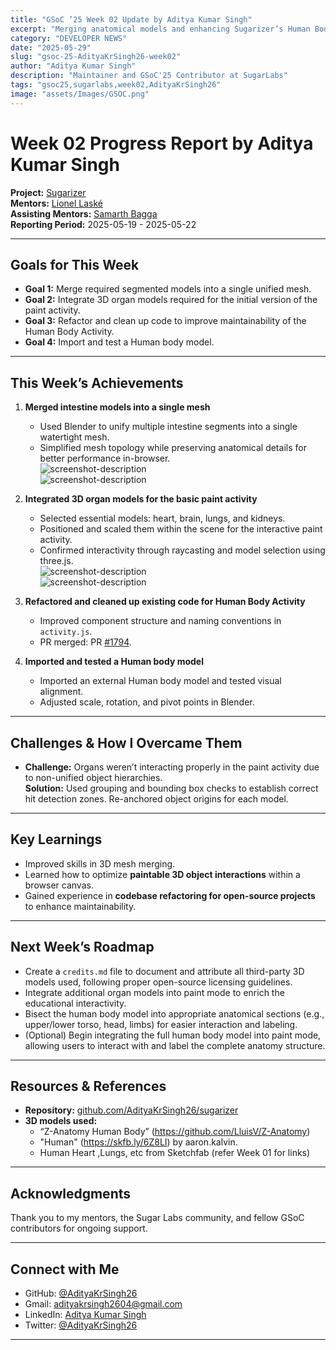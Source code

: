 ```yaml
---
title: "GSoC ’25 Week 02 Update by Aditya Kumar Singh"
excerpt: "Merging anatomical models and enhancing Sugarizer’s Human Body Activity"
category: "DEVELOPER NEWS"
date: "2025-05-29"
slug: "gsoc-25-AdityaKrSingh26-week02"
author: "Aditya Kumar Singh"
description: "Maintainer and GSoC'25 Contributor at SugarLabs"
tags: "gsoc25,sugarlabs,week02,AdityaKrSingh26"
image: "assets/Images/GSOC.png"
---
```


<!-- markdownlint-disable -->

# Week 02 Progress Report by Aditya Kumar Singh

**Project:** [Sugarizer](https://github.com/llaske/sugarizer)   
**Mentors:** [Lionel Laské](https://github.com/llaske)   
**Assisting Mentors:** [Samarth Bagga](https://github.com/SamarthBagga)   
**Reporting Period:** 2025-05-19 - 2025-05-22   

---

## Goals for This Week

- **Goal 1:** Merge required segmented models into a single unified mesh.  
- **Goal 2:** Integrate 3D organ models required for the initial version of the paint activity.  
- **Goal 3:** Refactor and clean up code to improve maintainability of the Human Body Activity.  
- **Goal 4:** Import and test a Human body model.

---

## This Week’s Achievements

1. **Merged intestine models into a single mesh**  
   - Used Blender to unify multiple intestine segments into a single watertight mesh.  
   - Simplified mesh topology while preserving anatomical details for better performance in-browser.  
      ![screenshot-description](https://i.ibb.co/TM5r90b8/Screenshot-2025-05-19-200136.png)   
      ![screenshot-description](https://i.ibb.co/svsp626J/Screenshot-2025-05-20-234105.png)   


2. **Integrated 3D organ models for the basic paint activity**  
   - Selected essential models: heart, brain, lungs, and kidneys.  
   - Positioned and scaled them within the scene for the interactive paint activity.  
   - Confirmed interactivity through raycasting and model selection using three.js.  
      ![screenshot-description](https://i.ibb.co/spZpwD0P/Screenshot-2025-05-23-005734.png)   
      ![screenshot-description](https://i.ibb.co/jPxMn9HN/image.png)   


3. **Refactored and cleaned up existing code for Human Body Activity**  
   - Improved component structure and naming conventions in `activity.js`.   
   - PR merged: PR [#1794](https://github.com/llaske/sugarizer/pull/1794).  

4. **Imported and tested a Human body model**  
   - Imported an external Human body model and tested visual alignment.  
   - Adjusted scale, rotation, and pivot points in Blender.  

---

## Challenges & How I Overcame Them

- **Challenge:** Organs weren’t interacting properly in the paint activity due to non-unified object hierarchies.  
  **Solution:** Used grouping and bounding box checks to establish correct hit detection zones. Re-anchored object origins for each model.  

---

## Key Learnings

- Improved skills in 3D mesh merging.  
- Learned how to optimize **paintable 3D object interactions** within a browser canvas.  
- Gained experience in **codebase refactoring for open-source projects** to enhance maintainability.  


---

## Next Week’s Roadmap

- Create a `credits.md` file to document and attribute all third-party 3D models used, following proper open-source licensing guidelines.  
- Integrate additional organ models into paint mode to enrich the educational interactivity.  
- Bisect the human body model into appropriate anatomical sections (e.g., upper/lower torso, head, limbs) for easier interaction and labeling.  
- (Optional) Begin integrating the full human body model into paint mode, allowing users to interact with and label the complete anatomy structure.  


---


## Resources & References

- **Repository:** [github.com/AdityaKrSingh26/sugarizer](https://github.com/AdityaKrSingh26/sugarizer)
- **3D models used:**
    - “Z-Anatomy Human Body” (https://github.com/LluisV/Z-Anatomy)
    - "Human" (https://skfb.ly/6Z8LI) by aaron.kalvin.
    - Human Heart ,Lungs, etc from Sketchfab (refer Week 01 for links)


---


## Acknowledgments

Thank you to my mentors, the Sugar Labs community, and fellow GSoC contributors for ongoing support.

---

## Connect with Me

- GitHub: [@AdityaKrSingh26](https://github.com/AdityaKrSingh26)
- Gmail: [adityakrsingh2604@gmail.com](mailto:adityakrsingh2604@gmail.com)
- LinkedIn: [Aditya Kumar Singh](https://www.linkedin.com/in/adityakrsingh26/)
- Twitter: [@AdityaKrSingh26](https://x.com/AdityaKrSingh26)

---
